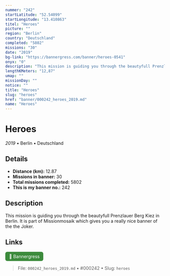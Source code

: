 ```yaml
---
nummer: "242"
startLatitude: "52.54099"
startLongitude: "13.410863"
titel: "Heroes"
picture: ""
region: "Berlin"
country: "Deutschland"
completed: "5802"
missions: "30"
date: "2019"
bg-link: "https://bannergress.com/banner/heroes-0541"
onyx: "0"
description: "This mission is guiding you through the beautyfull Prenzlauer Berg Kiez in Berlin. It is part of Missionmosaik which gives you a really nice banner of the the Joker."
lengthKMeters: "12,87"
umap: ""
missionDay: ""
notice: ""
title: "Heroes"
slug: "heroes"
href: "banner/000242_heroes_2019.md"
name: "Heroes"
---
```

# Heroes

*2019* • Berlin • Deutschland





## Details
- **Distance (km):** 12.87
- **Missions in banner:** 30
- **Total missions completed:** 5802
- **This is my banner no.:** 242



## Description
This mission is guiding you through the beautyfull Prenzlauer Berg Kiez in Berlin. It is part of Missionmosaik which gives you a really nice banner of the the Joker.



## Links
<a href="https://bannergress.com/banner/heroes-0541" target="_blank" style="display:inline-block;margin-right:8px;padding:6px 12px;background:#3c8b3c;color:#fff;text-decoration:none;border-radius:6px;">🔗 Bannergress</a>



> File: `000242_heroes_2019.md`
> • #000242
> • Slug: `heroes`
